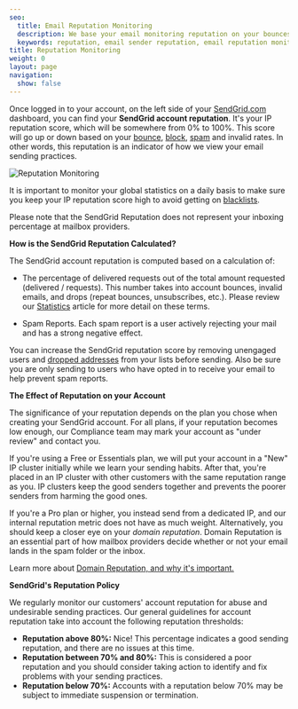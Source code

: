 ```yaml
---
seo:
  title: Email Reputation Monitoring
  description: We base your email monitoring reputation on your bounces, blocks, spam, invalid email, and successfully delivered emails.
  keywords: reputation, email sender reputation, email reputation monitoring
title: Reputation Monitoring
weight: 0
layout: page
navigation:
  show: false
---
```


Once logged in to your account, on the left side of your [SendGrid.com](https://sendgrid.com) dashboard, you can find your **SendGrid account reputation**. It's your IP reputation score, which will be somewhere from 0% to 100%. This score will go up or down based on your [bounce]({{root_url}}/glossary/bounces/), [block]({{root_url}}/glossary/blocks/), [spam]({{root_url}}/glossary/spam-reports/) and invalid rates. In other words, this reputation is an indicator of how we view your email sending practices.

![Reputation Monitoring]({{root_url}}/images/Screen_Shot_2015-05-20_at_3.32.24_PM.png "Reputation indicator")

It is important to monitor your global statistics on a daily basis to make sure you keep your IP reputation score high to avoid getting on [blacklists]({{root_url}}/glossary/blacklists/).

<call-out>

Please note that the SendGrid Reputation does not represent your inboxing percentage at mailbox providers.

</call-out>

**How is the SendGrid Reputation Calculated?**

The SendGrid account reputation is computed based on a calculation of:

- The percentage of delivered requests out of the total amount requested (delivered / requests). This number takes into account bounces, invalid emails, and drops (repeat bounces, unsubscribes, etc.). Please review our [Statistics]({{root_url}}/ui/analytics-and-reporting/stats-overview/) article for more detail on these terms.

- Spam Reports. Each spam report is a user actively rejecting your mail and has a strong negative effect.

<call-out>

You can increase the SendGrid reputation score by removing unengaged users and [dropped addresses]({{root_url}}/glossary/drops/) from your lists before sending. Also be sure you are only sending to users who have opted in to receive your email to help prevent spam reports.

</call-out>

**The Effect of Reputation on your Account**

The significance of your reputation depends on the plan you chose when creating your SendGrid account. For all plans, if your reputation becomes low enough, our Compliance team may mark your account as "under review" and contact you. 

If you're using a Free or Essentials plan, we will put your account in a "New" IP cluster initially while we learn your sending habits. After that, you're placed in an IP cluster with other customers with the same reputation range as you. IP clusters keep the good senders together and prevents the poorer senders from harming the good ones.

If you're a Pro plan or higher, you instead send from a dedicated IP, and our internal reputation metric does not have as much weight. Alternatively, you should keep a closer eye on your _domain reputation_. Domain Reputation is an essential part of how mailbox providers decide whether or not your email lands in the spam folder or the inbox.

<call-out>

Learn more about [Domain Reputation, and why it's important.](https://sendgrid.com/blog/what-is-a-domain-reputation/)

</call-out>

**SendGrid's Reputation Policy**

We regularly monitor our customers' account reputation for abuse and undesirable sending practices. Our general guidelines for account reputation take into account the following reputation thresholds:

- **Reputation above 80%:** Nice! This percentage indicates a good sending reputation, and there are no issues at this time.
- **Reputation between 70% and 80%:** This is considered a poor reputation and you should consider taking action to identify and fix problems with your sending practices.
- **Reputation below 70%:** Accounts with a reputation below 70% may be subject to immediate suspension or termination.
